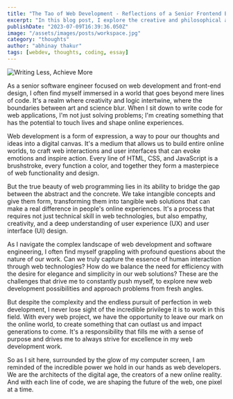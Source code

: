 ```yaml
---
title: "The Tao of Web Development - Reflections of a Senior Frontend Engineer"
excerpt: "In this blog post, I explore the creative and philosophical aspects of coding in web development, comparing it to artistic expression and considering its impact on the digital landscape and human experience."
publishDate: "2023-07-09T16:39:36.050Z"
image: "/assets/images/posts/workspace.jpg"
category: "thoughts"
author: "abhinay thakur"
tags: [webdev, thoughts, coding, essay]
---
```


![Writing Less, Achieve More](/assets/images/posts/workspace.jpg)

<p class="first-letter:text-5xl first-letter:font-medium">
As a senior software engineer focused on web development and front-end design, I often find myself immersed in a world that goes beyond mere lines of code. It's a realm where creativity and logic intertwine, where the boundaries between art and science blur. When I sit down to write code for web applications, I'm not just solving problems; I'm creating something that has the potential to touch lives and shape online experiences.
</p>

Web development is a form of expression, a way to pour our thoughts and ideas into a digital canvas. It's a medium that allows us to build entire online worlds, to craft web interactions and user interfaces that can evoke emotions and inspire action. Every line of HTML, CSS, and JavaScript is a brushstroke, every function a color, and together they form a masterpiece of web functionality and design.

But the true beauty of web programming lies in its ability to bridge the gap between the abstract and the concrete. We take intangible concepts and give them form, transforming them into tangible web solutions that can make a real difference in people's online experiences. It's a process that requires not just technical skill in web technologies, but also empathy, creativity, and a deep understanding of user experience (UX) and user interface (UI) design.

As I navigate the complex landscape of web development and software engineering, I often find myself grappling with profound questions about the nature of our work. Can we truly capture the essence of human interaction through web technologies? How do we balance the need for efficiency with the desire for elegance and simplicity in our web solutions? These are the challenges that drive me to constantly push myself, to explore new web development possibilities and approach problems from fresh angles.

But despite the complexity and the endless pursuit of perfection in web development, I never lose sight of the incredible privilege it is to work in this field. With every web project, we have the opportunity to leave our mark on the online world, to create something that can outlast us and impact generations to come. It's a responsibility that fills me with a sense of purpose and drives me to always strive for excellence in my web development work.

So as I sit here, surrounded by the glow of my computer screen, I am reminded of the incredible power we hold in our hands as web developers. We are the architects of the digital age, the creators of a new online reality. And with each line of code, we are shaping the future of the web, one pixel at a time.
